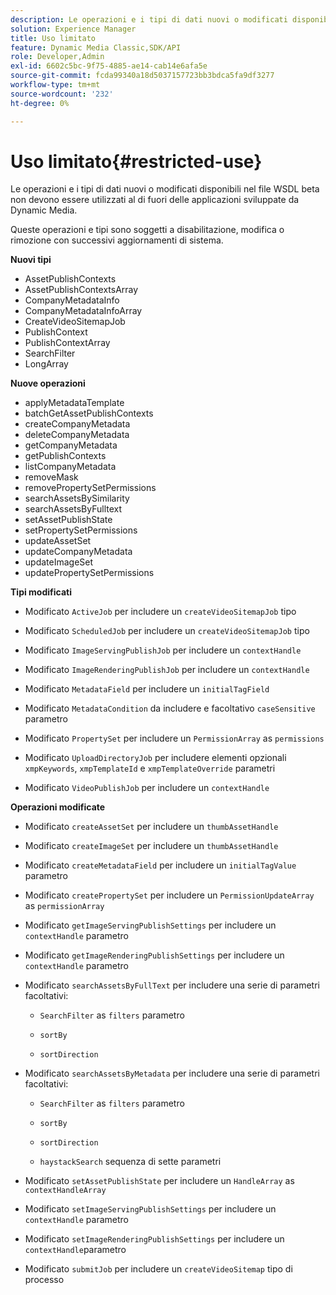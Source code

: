 ```yaml
---
description: Le operazioni e i tipi di dati nuovi o modificati disponibili nel file WSDL beta non devono essere utilizzati al di fuori delle applicazioni sviluppate da Dynamic Media.
solution: Experience Manager
title: Uso limitato
feature: Dynamic Media Classic,SDK/API
role: Developer,Admin
exl-id: 6602c5bc-9f75-4885-ae14-cab14e6afa5e
source-git-commit: fcda99340a18d5037157723bb3bdca5fa9df3277
workflow-type: tm+mt
source-wordcount: '232'
ht-degree: 0%

---
```


# Uso limitato{#restricted-use}

Le operazioni e i tipi di dati nuovi o modificati disponibili nel file WSDL beta non devono essere utilizzati al di fuori delle applicazioni sviluppate da Dynamic Media.

Queste operazioni e tipi sono soggetti a disabilitazione, modifica o rimozione con successivi aggiornamenti di sistema.

**Nuovi tipi**

* AssetPublishContexts
* AssetPublishContextsArray
* CompanyMetadataInfo
* CompanyMetadataInfoArray
* CreateVideoSitemapJob
* PublishContext
* PublishContextArray
* SearchFilter
* LongArray

**Nuove operazioni**

* applyMetadataTemplate
* batchGetAssetPublishContexts
* createCompanyMetadata
* deleteCompanyMetadata
* getCompanyMetadata
* getPublishContexts
* listCompanyMetadata
* removeMask
* removePropertySetPermissions
* searchAssetsBySimilarity
* searchAssetsByFulltext
* setAssetPublishState
* setPropertySetPermissions
* updateAssetSet
* updateCompanyMetadata
* updateImageSet
* updatePropertySetPermissions

**Tipi modificati**

* Modificato `ActiveJob` per includere un `createVideoSitemapJob` tipo

* Modificato `ScheduledJob` per includere un `createVideoSitemapJob` tipo

* Modificato `ImageServingPublishJob` per includere un `contextHandle`

* Modificato `ImageRenderingPublishJob` per includere un `contextHandle`

* Modificato `MetadataField` per includere un `initialTagField`

* Modificato `MetadataCondition` da includere e facoltativo `caseSensitive` parametro

* Modificato `PropertySet` per includere un `PermissionArray` as `permissions`

* Modificato `UploadDirectoryJob` per includere elementi opzionali `xmpKeywords`, `xmpTemplateId` e `xmpTemplateOverride` parametri

* Modificato `VideoPublishJob` per includere un `contextHandle`

**Operazioni modificate**

* Modificato `createAssetSet` per includere un `thumbAssetHandle`

* Modificato `createImageSet` per includere un `thumbAssetHandle`

* Modificato `createMetadataField` per includere un `initialTagValue` parametro

* Modificato `createPropertySet` per includere un `PermissionUpdateArray` as `permissionArray`

* Modificato `getImageServingPublishSettings` per includere un `contextHandle` parametro

* Modificato `getImageRenderingPublishSettings` per includere un `contextHandle` parametro

* Modificato `searchAssetsByFullText` per includere una serie di parametri facoltativi:

   * `SearchFilter` as `filters` parametro

   * `sortBy`
   * `sortDirection`

* Modificato `searchAssetsByMetadata` per includere una serie di parametri facoltativi:

   * `SearchFilter` as `filters` parametro

   * `sortBy`
   * `sortDirection`
   * `haystackSearch` sequenza di sette parametri

* Modificato `setAssetPublishState` per includere un `HandleArray` as `contextHandleArray`

* Modificato `setImageServingPublishSettings` per includere un `contextHandle` parametro

* Modificato `setImageRenderingPublishSettings` per includere un `contextHandle`parametro

* Modificato `submitJob` per includere un `createVideoSitemap` tipo di processo
